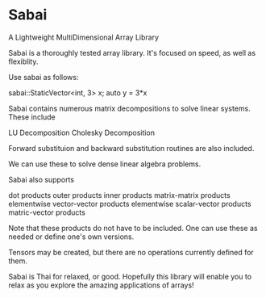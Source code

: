 # Sabai
A Lightweight MultiDimensional Array Library

Sabai is a thoroughly tested array library. It's focused on speed, as well as flexiblity.

Use sabai as follows:

sabai::StaticVector<int, 3> x;
auto y = 3*x

Sabai contains numerous matrix decompositions to solve linear systems. These include

LU Decomposition
Cholesky Decomposition

Forward substituion and backward substitution routines are also included.

We can use these to solve dense linear algebra problems.

Sabai also supports

dot products
outer products
inner products
matrix-matrix products
elementwise vector-vector products
elementwise scalar-vector products
matric-vector products

Note that these products do not have to be included. One can use these as needed or define one's own versions.

Tensors may be created, but there are no operations currently defined for them.

Sabai is Thai for relaxed, or good. Hopefully this library will enable you to relax as you explore the amazing applications of arrays!
